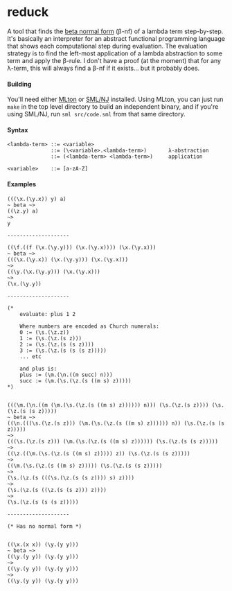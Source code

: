 reduck
======

A tool that finds the [beta normal form](http://en.wikipedia.org/wiki/Beta_normal_form) (β-nf) of a lambda term step-by-step. It's basically an interpreter for an abstract functional programming language that shows each computational step during evaluation. The evaluation strategy is to find the left-most application of a lambda abstraction to some term and apply the β-rule. I don't have a proof (at the moment) that for any λ-term, this will always find a β-nf if it exists... but it probably does.

#### Building

You'll need either [MLton](http://mlton.org) or [SML/NJ](http://www.smlnj.org) installed. Using MLton, you can just run `make` in the top level directory to build an independent binary, and if you're using SML/NJ, run `sml src/code.sml` from that same directory.

#### Syntax

    <lambda-term> ::= <variable>
                  ::= (\<variable>.<lambda-term>)       λ-abstraction
                  ::= (<lambda-term> <lambda-term>)     application

    <variable>    ::= [a-zA-Z]

#### Examples


    (((\x.(\y.x)) y) a)
    ~ beta ~>
    ((\z.y) a)
    ~>
    y

    --------------------

    ((\f.((f (\x.(\y.y))) (\x.(\y.x)))) (\x.(\y.x)))
    ~ beta ~>
    (((\x.(\y.x)) (\x.(\y.y))) (\x.(\y.x)))
    ~>
    ((\y.(\x.(\y.y))) (\x.(\y.x)))
    ~>
    (\x.(\y.y))

    --------------------

    (* 
        evaluate: plus 1 2
        
        Where numbers are encoded as Church numerals:
        0 := (\s.(\z.z))
        1 := (\s.(\z.(s z))) 
        2 := (\s.(\z.(s (s z))))  
        3 := (\s.(\z.(s (s (s z)))))
        ... etc 

        and plus is:
        plus := (\m.(\n.((m succ) n)))
        succ := (\m.(\s.(\z.(s ((m s) z)))))   
    *)


    (((\m.(\n.((m (\m.(\s.(\z.(s ((m s) z)))))) n))) (\s.(\z.(s z)))) (\s.(\z.(s (s z)))))
    ~ beta ~>
    ((\n.(((\s.(\z.(s z))) (\m.(\s.(\z.(s ((m s) z)))))) n)) (\s.(\z.(s (s z)))))
    ~>
    (((\s.(\z.(s z))) (\m.(\s.(\z.(s ((m s) z)))))) (\s.(\z.(s (s z)))))
    ~>
    ((\z.((\m.(\s.(\z.(s ((m s) z))))) z)) (\s.(\z.(s (s z)))))
    ~>
    ((\m.(\s.(\z.(s ((m s) z))))) (\s.(\z.(s (s z)))))
    ~>
    (\s.(\z.(s (((\s.(\z.(s (s z)))) s) z))))
    ~>
    (\s.(\z.(s ((\z.(s (s z))) z))))
    ~>
    (\s.(\z.(s (s (s z)))))

    --------------------

    (* Has no normal form *)


    ((\x.(x x)) (\y.(y y)))
    ~ beta ~>
    ((\y.(y y)) (\y.(y y)))
    ~>
    ((\y.(y y)) (\y.(y y)))
    ~>
    ((\y.(y y)) (\y.(y y)))

    
